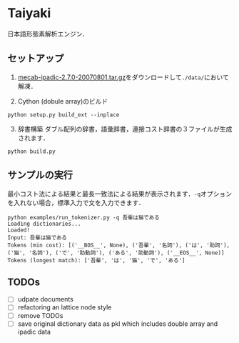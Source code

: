 # Taiyaki
日本語形態素解析エンジン．

## セットアップ

1. [mecab-ipadic-2.7.0-20070801.tar.gz](https://ja.osdn.net/projects/sfnet_mecab/downloads/mecab-ipadic/2.7.0-20070801/mecab-ipadic-2.7.0-20070801.tar.gz/)をダウンロードして`./data/`において解凍．

2. Cython (dobule array)のビルド
```
python setup.py build_ext --inplace
```

3. 辞書構築
ダブル配列の辞書，語彙辞書，連接コスト辞書の３ファイルが生成されます．
```
python build.py
```

## サンプルの実行
最小コスト法による結果と最長一致法による結果が表示されます．`-q`オプションを入れない場合，標準入力で文を入力できます．
```
python examples/run_tokenizer.py -q 吾輩は猫である
Loading dictionaries...
Loaded!
Input: 吾輩は猫である
Tokens (min cost): [('__BOS__', None), ('吾輩', '名詞'), ('は', '助詞'), ('猫', '名詞'), ('で', '助動詞'), ('ある', '助動詞'), ('__EOS__', None)]
Tokens (longest match): ['吾輩', 'は', '猫', 'で', 'ある']

```


## TODOs
- [ ] udpate documents
- [ ] refactoring an lattice node style
- [ ] remove TODOs
- [ ] save original dictionary data as pkl which includes double array and ipadic data
